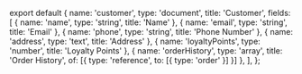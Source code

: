 export default {
  name: 'customer',
  type: 'document',
  title: 'Customer',
  fields: [
    { name: 'name', type: 'string', title: 'Name' },
    { name: 'email', type: 'string', title: 'Email' },
    { name: 'phone', type: 'string', title: 'Phone Number' },
    { name: 'address', type: 'text', title: 'Address' },
    { name: 'loyaltyPoints', type: 'number', title: 'Loyalty Points' },
    { name: 'orderHistory', type: 'array', title: 'Order History', of: [{ type: 'reference', to: [{ type: 'order' }] }] },
  ],
};
